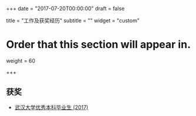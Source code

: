 +++
date = "2017-07-20T00:00:00"
draft = false

title = "工作及获奖经历"
subtitle = ""
widget = "custom"

# Order that this section will appear in.
weight = 60

+++

## 获奖

- [武汉大学优秀本科毕业生 (2017)](http://info.whu.edu.cn/info/1630/170326.htm)